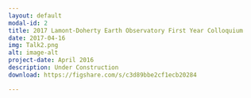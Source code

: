 ```yaml
---
layout: default
modal-id: 2
title: 2017 Lamont-Doherty Earth Observatory First Year Colloquium
date: 2017-04-16
img: Talk2.png
alt: image-alt
project-date: April 2016
description: Under Construction
download: https://figshare.com/s/c3d89bbe2cf1ecb20284

---
```

